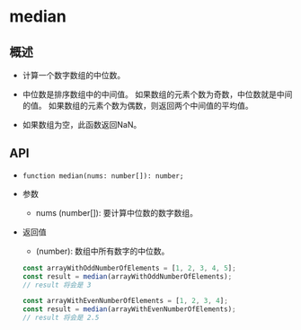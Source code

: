 # median

## 概述

+ 计算一个数字数组的中位数。

+ 中位数是排序数组中的中间值。 如果数组的元素个数为奇数，中位数就是中间的值。 如果数组的元素个数为偶数，则返回两个中间值的平均值。

+ 如果数组为空，此函数返回NaN。

## API

+ `function median(nums: number[]): number;`

+ 参数

  + nums (number[]): 要计算中位数的数字数组。

+ 返回值

  + (number): 数组中所有数字的中位数。


  ```js
  const arrayWithOddNumberOfElements = [1, 2, 3, 4, 5];
  const result = median(arrayWithOddNumberOfElements);
  // result 将会是 3

  const arrayWithEvenNumberOfElements = [1, 2, 3, 4];
  const result = median(arrayWithEvenNumberOfElements);
  // result 将会是 2.5
  ```

